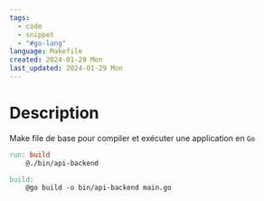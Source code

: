 ```yaml
---
tags:
  - code
  - snippet
  - "#go-lang"
language: Makefile
created: 2024-01-29 Mon
last_updated: 2024-01-29 Mon
---
```

# Description
Make file de base pour compiler et exécuter une application en `Go`

```makefile
run: build
    @./bin/api-backend

build:
    @go build -o bin/api-backend main.go
```